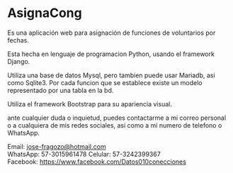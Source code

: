 # AsignaCong 
Es una aplicación web para asignación de funciones de voluntarios por fechas.

Esta hecha en lenguaje de programacion Python, usando el framework Django.

Utiliza una base de datos Mysql, pero tambien puede usar Mariadb, asi como Sqlite3.
Por cada funcion que se establece existe un modelo representado por una tabla en la bd.

Utiliza el framework Bootstrap para su apariencia visual.


ante cualquier duda o inquietud, puedes contactarme a mi correo personal o
a cualquiera de mis redes sociales, asi como a mi numero de telefono o WhatsApp.

Email: jose-fragozo@hotmail.com  
WhatsApp: 57-3015961478 
Celular: 57-3242399367  
Facebook: https://www.facebook.com/Datos010conecciones


